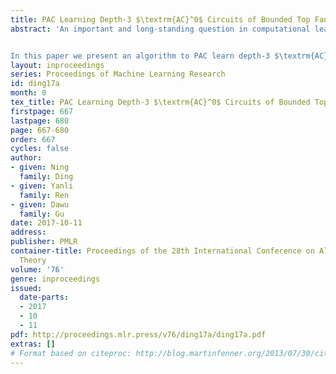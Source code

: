 ```yaml
---
title: PAC Learning Depth-3 $\textrm{AC}^0$ Circuits of Bounded Top Fanin
abstract: 'An important and long-standing question in computational learning theory is how to learn $\textrm{AC}^0$ circuits with respect to any distribution (i.e. PAC learning). All previous results either require that the underlying distribution is uniform Linial et al. (1993) (or simple variants of the uniform distribution) or restrict the depths of circuits being learned to 1 Valiant (1984) and 2 Klivans and Servedio (2004). As for the circuits of depth 3 or more, it is currently unknown how to PAC learn them.


In this paper we present an algorithm to PAC learn depth-3 $\textrm{AC}^0$ circuits of bounded top fanin over $(x_1,\cdots,x_n,\overline{x}_1,\cdots,\overline{x}_n)$. Our result is that every depth-3 $\textrm{AC}^0$ circuit of top fanin $K$ can be computed by a polynomial threshold function (PTF) of degree $\widetilde{O}(K\cdot n^{\frac{1}{2}})$, which means that it can be PAC learned in time $2^{\widetilde{O}(K\cdot n^{\frac{1}{2}})}$. In particular, when $K=O(n^{\epsilon_0})$ for any $\epsilon_0<\frac{1}{2}$, the time for learning is sub-exponential. We note that instead of employing some known tools we use some specific approximation in expressing such circuits in PTFs which can thus save a factor of $\textrm{polylog}(n)$ in degrees of the PTFs.'
layout: inproceedings
series: Proceedings of Machine Learning Research
id: ding17a
month: 0
tex_title: PAC Learning Depth-3 $\textrm{AC}^0$ Circuits of Bounded Top Fanin
firstpage: 667
lastpage: 680
page: 667-680
order: 667
cycles: false
author:
- given: Ning
  family: Ding
- given: Yanli
  family: Ren
- given: Dawu
  family: Gu
date: 2017-10-11
address: 
publisher: PMLR
container-title: Proceedings of the 28th International Conference on Algorithmic Learning
  Theory
volume: '76'
genre: inproceedings
issued:
  date-parts:
  - 2017
  - 10
  - 11
pdf: http://proceedings.mlr.press/v76/ding17a/ding17a.pdf
extras: []
# Format based on citeproc: http://blog.martinfenner.org/2013/07/30/citeproc-yaml-for-bibliographies/
---
```

